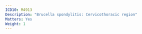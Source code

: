 ```yaml
---
ICD10: M4913
Description: "Brucella spondylitis: Cervicothoracic region"
Matters: Yes
Weight: 1
---
```


